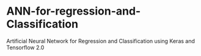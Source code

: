 # ANN-for-regression-and-Classification
Artificial Neural Network for Regression and Classification using Keras and Tensorflow 2.0 
